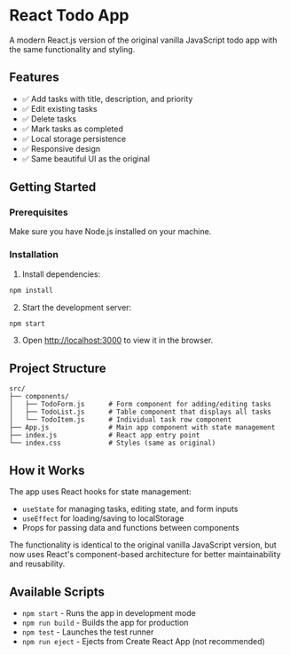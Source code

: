 # React Todo App

A modern React.js version of the original vanilla JavaScript todo app with the same functionality and styling.

## Features

- ✅ Add tasks with title, description, and priority
- ✅ Edit existing tasks
- ✅ Delete tasks
- ✅ Mark tasks as completed
- ✅ Local storage persistence
- ✅ Responsive design
- ✅ Same beautiful UI as the original

## Getting Started

### Prerequisites

Make sure you have Node.js installed on your machine.

### Installation

1. Install dependencies:
```bash
npm install
```

2. Start the development server:
```bash
npm start
```

3. Open [http://localhost:3000](http://localhost:3000) to view it in the browser.

## Project Structure

```
src/
├── components/
│   ├── TodoForm.js      # Form component for adding/editing tasks
│   ├── TodoList.js      # Table component that displays all tasks
│   └── TodoItem.js      # Individual task row component
├── App.js               # Main app component with state management
├── index.js             # React app entry point
└── index.css            # Styles (same as original)
```

## How it Works

The app uses React hooks for state management:
- `useState` for managing tasks, editing state, and form inputs
- `useEffect` for loading/saving to localStorage
- Props for passing data and functions between components

The functionality is identical to the original vanilla JavaScript version, but now uses React's component-based architecture for better maintainability and reusability.

## Available Scripts

- `npm start` - Runs the app in development mode
- `npm run build` - Builds the app for production
- `npm test` - Launches the test runner
- `npm run eject` - Ejects from Create React App (not recommended) 